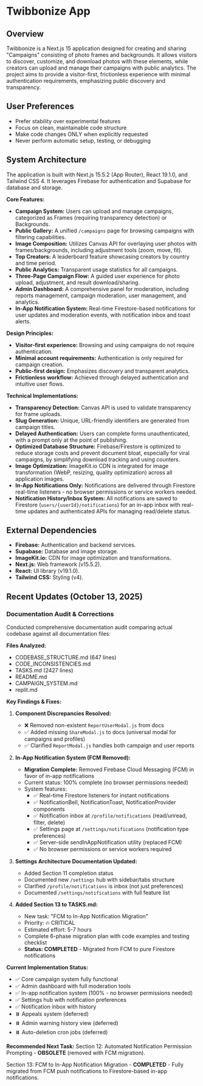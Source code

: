 # Twibbonize App

## Overview
Twibbonize is a Next.js 15 application designed for creating and sharing "Campaigns" consisting of photo frames and backgrounds. It allows visitors to discover, customize, and download photos with these elements, while creators can upload and manage their campaigns with public analytics. The project aims to provide a visitor-first, frictionless experience with minimal authentication requirements, emphasizing public discovery and transparency.

## User Preferences
- Prefer stability over experimental features
- Focus on clean, maintainable code structure
- Make code changes ONLY when explicitly requested
- Never perform automatic setup, testing, or debugging

## System Architecture
The application is built with Next.js 15.5.2 (App Router), React 19.1.0, and Tailwind CSS 4. It leverages Firebase for authentication and Supabase for database and storage.

**Core Features:**
- **Campaign System:** Users can upload and manage campaigns, categorized as Frames (requiring transparency detection) or Backgrounds.
- **Public Gallery:** A unified `/campaigns` page for browsing campaigns with filtering capabilities.
- **Image Composition:** Utilizes Canvas API for overlaying user photos with frames/backgrounds, including adjustment tools (zoom, move, fit).
- **Top Creators:** A leaderboard feature showcasing creators by country and time period.
- **Public Analytics:** Transparent usage statistics for all campaigns.
- **Three-Page Campaign Flow:** A guided user experience for photo upload, adjustment, and result download/sharing.
- **Admin Dashboard:** A comprehensive panel for moderation, including reports management, campaign moderation, user management, and analytics.
- **In-App Notification System:** Real-time Firestore-based notifications for user updates and moderation events, with notification inbox and toast alerts.

**Design Principles:**
- **Visitor-first experience:** Browsing and using campaigns do not require authentication.
- **Minimal account requirements:** Authentication is only required for campaign creation.
- **Public-first design:** Emphasizes discovery and transparent analytics.
- **Frictionless workflow:** Achieved through delayed authentication and intuitive user flows.

**Technical Implementations:**
- **Transparency Detection:** Canvas API is used to validate transparency for frame uploads.
- **Slug Generation:** Unique, URL-friendly identifiers are generated from campaign titles.
- **Delayed Authentication:** Users can complete forms unauthenticated, with a prompt only at the point of publishing.
- **Optimized Database Structure:** Firebase/Firestore is optimized to reduce storage costs and prevent document bloat, especially for viral campaigns, by simplifying download tracking and using counters.
- **Image Optimization:** ImageKit.io CDN is integrated for image transformation (WebP, resizing, quality optimization) across all application images.
- **In-App Notifications Only:** Notifications are delivered through Firestore real-time listeners - no browser permissions or service workers needed.
- **Notification History/Inbox System:** All notifications are saved to Firestore (`users/{userId}/notifications`) for an in-app inbox with real-time updates and authenticated APIs for managing read/delete status.

## External Dependencies
- **Firebase:** Authentication and backend services.
- **Supabase:** Database and image storage.
- **ImageKit.io:** CDN for image optimization and transformations.
- **Next.js:** Web framework (v15.5.2).
- **React:** UI library (v19.1.0).
- **Tailwind CSS:** Styling (v4).

## Recent Updates (October 13, 2025)

### Documentation Audit & Corrections
Conducted comprehensive documentation audit comparing actual codebase against all documentation files:

**Files Analyzed:**
- CODEBASE_STRUCTURE.md (647 lines)
- CODE_INCONSISTENCIES.md
- TASKS.md (2427 lines)
- README.md
- CAMPAIGN_SYSTEM.md
- replit.md

**Key Findings & Fixes:**
1. **Component Discrepancies Resolved:**
   - ❌ Removed non-existent `ReportUserModal.js` from docs
   - ✅ Added missing `ShareModal.js` to docs (universal modal for campaigns and profiles)
   - ✅ Clarified `ReportModal.js` handles both campaign and user reports

2. **In-App Notification System (FCM Removed):**
   - **Migration Complete:** Removed Firebase Cloud Messaging (FCM) in favor of in-app notifications
   - Current status: 100% complete (no browser permissions needed)
   - System features:
     - ✅ Real-time Firestore listeners for instant notifications
     - ✅ NotificationBell, NotificationToast, NotificationProvider components
     - ✅ Notification inbox at `/profile/notifications` (read/unread, filter, delete)
     - ✅ Settings page at `/settings/notifications` (notification type preferences)
     - ✅ Server-side sendInAppNotification utility (replaced FCM)
     - ✅ No browser permissions or service workers required

3. **Settings Architecture Documentation Updated:**
   - Added Section 11 completion status
   - Documented new `/settings` hub with sidebar/tabs structure
   - Clarified `/profile/notifications` is inbox (not just preferences)
   - Documented `/settings/notifications` with full feature list

4. **Added Section 13 to TASKS.md:**
   - New task: "FCM to In-App Notification Migration"
   - Priority: 🔥 CRITICAL
   - Estimated effort: 5-7 hours
   - Complete 6-phase migration plan with code examples and testing checklist
   - **Status: COMPLETED** - Migrated from FCM to pure Firestore notifications

**Current Implementation Status:**
- ✅ Core campaign system fully functional
- ✅ Admin dashboard with full moderation tools
- ✅ In-app notification system (100% - no browser permissions needed)
- ✅ Settings hub with notification preferences
- ✅ Notification inbox with history
- ⏸️ Appeals system (deferred)
- ⏸️ Admin warning history view (deferred)
- ⏸️ Auto-deletion cron jobs (deferred)

**Recommended Next Task:**
Section 12: Automated Notification Permission Prompting - **OBSOLETE** (removed with FCM migration).

Section 13: FCM to In-App Notification Migration - **COMPLETED** - Fully migrated from FCM push notifications to Firestore-based in-app notifications.